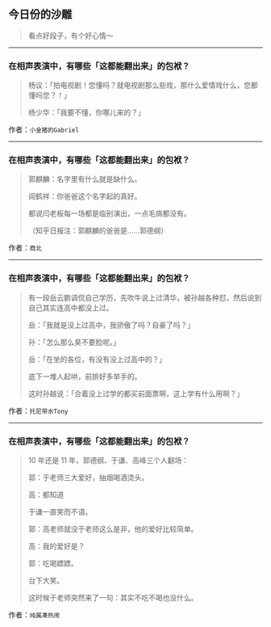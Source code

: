 ## 今日份的沙雕

> 看点好段子，有个好心情～


 
---

### 在相声表演中，有哪些「这都能翻出来」的包袱？

> 杨议：「拍电视剧！您懂吗？就电视剧那么些戏，那什么爱情戏什么，您都懂吗您？！」
> 
> 杨少华：「我要不懂，你哪儿来的？」


作者：`小金猪的Gabriel`

---

### 在相声表演中，有哪些「这都能翻出来」的包袱？

> 郭麒麟：名字里有什么就是缺什么。
> 
> 阎鹤祥：你爸爸这个名字起的真好。
> 
> 都说闫老板每一场都是临别演出，一点毛病都没有。
> 
> （知乎日报注：郭麒麟的爸爸是……郭德纲）


作者：`商北`

---

### 在相声表演中，有哪些「这都能翻出来」的包袱？

> 有一段岳云鹏调侃自己学历，先吹牛说上过清华，被孙越各种怼，然后说到自己其实连高中都没上过。
> 
> 岳：「我就是没上过高中，我骄傲了吗？自豪了吗？」
> 
> 孙：「怎么那么臭不要脸呢。」
> 
> 岳：「在坐的各位，有没有没上过高中的？」
> 
> 底下一堆人起哄，前排好多举手的。
> 
> 这时孙越说：「合着没上过学的都买前面票啊，这上学有什么用啊？」


作者：`托尼带水Tony`

---

### 在相声表演中，有哪些「这都能翻出来」的包袱？

> 10 年还是 11 年，郭德纲、于谦、高峰三个人翻场：
> 
> 郭：于老师三大爱好，抽烟喝酒烫头。
> 
> 高：都知道
> 
> 于谦一直笑而不语。
> 
> 郭：高老师就没于老师这么是非，他的爱好比较简单。
> 
> 高：我的爱好是？
> 
> 郭：吃喝嫖嫖。
> 
> 台下大笑。
> 
> 这时候于老师突然来了一句：其实不吃不喝也没什么。


作者：`纯属凑热闹`